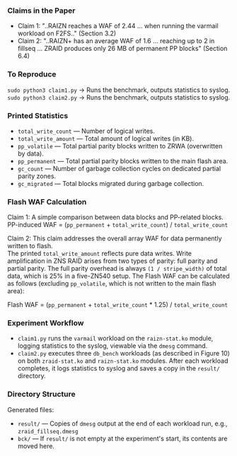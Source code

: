 ### Claims in the Paper
- Claim 1: "..RAIZN reaches a WAF of 2.44 ... when running the varmail workload on F2FS.." (Section 3.2)
- Claim 2: "..RAIZN+ has an average WAF of 1.6 ... reaching up to 2 in fillseq ... ZRAID produces only 26 MB of permanent PP blocks" (Section 6.4)

### To Reproduce
`sudo python3 claim1.py` → Runs the benchmark, outputs statistics to syslog.  
`sudo python3 claim2.py` → Runs the benchmark, outputs statistics to syslog.

### Printed Statistics
* `total_write_count` — Number of logical writes.
* `total_write_amount` — Total amount of logical writes (in KB).
* `pp_volatile` — Total partial parity blocks written to ZRWA (overwritten by data).
* `pp_permanent` — Total partial parity blocks written to the main flash area.
* `gc_count` — Number of garbage collection cycles on dedicated partial parity zones.
* `gc_migrated` — Total blocks migrated during garbage collection.

### Flash WAF Calculation
Claim 1: A simple comparison between data blocks and PP-related blocks.
PP-induced WAF = (`pp_permanent` + `total_write_count`) / `total_write_count`

Claim 2: This claim addresses the overall array WAF for data permanently written to flash.  
The printed `total_write_amount` reflects pure data writes. Write amplification in ZNS RAID arises from two types of parity: full parity and partial parity. The full parity overhead is always `(1 / stripe_width)` of total data, which is 25% in a five-ZN540 setup. The Flash WAF can be calculated as follows (excluding `pp_volatile`, which is not written to the main flash area):

Flash WAF = (`pp_permanent` + `total_write_count` * 1.25) / `total_write_count`

### Experiment Workflow
- `claim1.py` runs the `varmail` workload on the `raizn-stat.ko` module, logging statistics to the syslog, viewable via the `dmesg` command.
- `claim2.py` executes three `db_bench` workloads (as described in Figure 10) on both `zraid-stat.ko` and `raizn-stat.ko` modules. After each workload completes, it logs statistics to syslog and saves a copy in the `result/` directory.

### Directory Structure
Generated files:
- `result/` — Copies of `dmesg` output at the end of each workload run, e.g., `zraid_fillseq.dmesg`
- `bck/` — If `result/` is not empty at the experiment's start, its contents are moved here.
